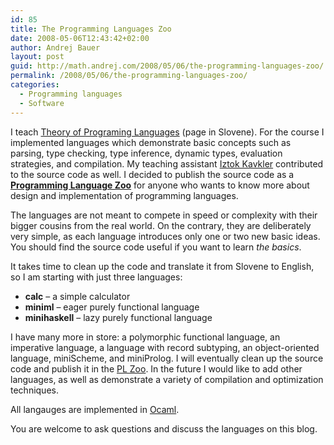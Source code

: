 ```yaml
---
id: 85
title: The Programming Languages Zoo
date: 2008-05-06T12:43:42+02:00
author: Andrej Bauer
layout: post
guid: http://math.andrej.com/2008/05/06/the-programming-languages-zoo/
permalink: /2008/05/06/the-programming-languages-zoo/
categories:
  - Programming languages
  - Software
---
```

I teach [Theory of Programing Languages](http://ucilnica.fmf.uni-lj.si/course/view.php?id=4) (page in Slovene). For the course I implemented languages which demonstrate basic concepts such as parsing, type checking, type inference, dynamic types, evaluation strategies, and compilation. My teaching assistant [Iztok Kavkler](http://www.fmf.uni-lj.si/~kavkler/) contributed to the source code as well. I decided to publish the source code as a [**Programming Language Zoo**](http://www.andrej.com/plzoo/) for anyone who wants to know more about design and implementation of programming languages.  
<!--more-->

The languages are not meant to compete in speed or complexity with their bigger cousins from the real world. On the contrary, they are deliberately very simple, as each language introduces only one or two new basic ideas. You should find the source code useful if you want to learn _the basics_.

It takes time to clean up the code and translate it from Slovene to English, so I am starting with just three languages:

  * **calc** &#8211; a simple calculator
  * **miniml** &#8211; eager purely functional language
  * **minihaskell** &#8211; lazy purely functional language

I have many more in store: a polymorphic functional language, an imperative language, a language with record subtyping, an object-oriented language, miniScheme, and miniProlog. I will eventually clean up the source code and publish it in the [PL Zoo](http://www.andrej.com/plzoo/). In the future I would like to add other languages, as well as demonstrate a variety of compilation and optimization techniques.

All langauges are implemented in [Ocaml](http://www.ocaml.org/).

You are welcome to ask questions and discuss the languages on this blog.

